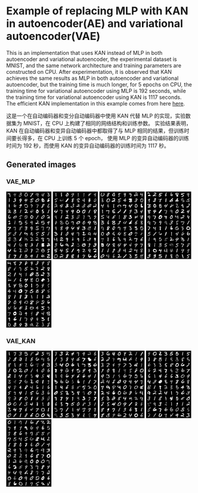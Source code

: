 # Example of replacing MLP with KAN in autoencoder(AE) and variational autoencoder(VAE)
This is an implementation that uses KAN instead of MLP in both autoencoder and variational autoencoder, 
the experimental dataset is MNIST, and the same network architecture and training parameters are constructed on CPU. 
After experimentation, it is observed that KAN achieves the same results as MLP in both autoencoder and variational autoencoder,
but the training time is much longer, for 5 epochs on CPU, the training time for variational autoencoder using MLP is 192 seconds, 
while the training time for variational autoencoder using KAN is 1117 seconds.         
The efficient KAN implementation in this example comes from here [here](https://github.com/Blealtan/efficient-kan).

这是一个在自动编码器和变分自动编码器中使用 KAN 代替 MLP 的实现，实验数据集为 MNIST，在 CPU 上构建了相同的网络结构和训练参数。
实验结果表明，KAN 在自动编码器和变异自动编码器中都取得了与 MLP 相同的结果，但训练时间要长得多，在 CPU 上训练 5 个 epoch，
使用 MLP 的变异自动编码器的训练时间为 192 秒，而使用 KAN 的变异自动编码器的训练时间为 1117 秒。


## Generated images
### VAE_MLP
<p float="left">
  <img src="vae_img/image_1.png" alt="Placeholder1" width="121" />
  <img src="vae_img/image_2.png" alt="Placeholder2" width="121" /> 
  <img src="vae_img/image_3.png" alt="Placeholder3" width="121" />
  <img src="vae_img/image_4.png" alt="Placeholder4" width="121" /> 
  <img src="vae_img/image_5.png" alt="Placeholder5" width="121" /> 
</p>


### VAE_KAN
<p float="left">
  <img src="vae_img/kan_image_1.png" alt="Placeholder6" width="121" />
  <img src="vae_img/kan_image_2.png" alt="Placeholder7" width="121" /> 
  <img src="vae_img/kan_image_3.png" alt="Placeholder8" width="121" />
  <img src="vae_img/kan_image_4.png" alt="Placeholder9" width="121" /> 
  <img src="vae_img/kan_image_5.png" alt="Placeholder10" width="121" /> 
</p>

